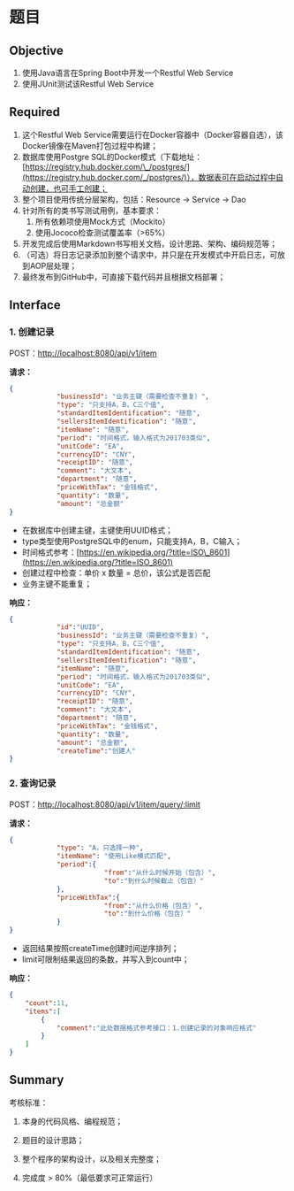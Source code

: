 # 题目

## Objective

1. 使用Java语言在Spring Boot中开发一个Restful Web Service
2. 使用JUnit测试该Restful Web Service

## Required

1. 这个Restful Web Service需要运行在Docker容器中（Docker容器自选），该Docker镜像在Maven打包过程中构建；
2. 数据库使用Postgre SQL的Docker模式（下载地址：[https://registry.hub.docker.com/\_/postgres/](https://registry.hub.docker.com/_/postgres/)），数据表可在启动过程中自动创建，也可手工创建；
3. 整个项目使用传统分层架构，包括：Resource -&gt; Service -&gt; Dao
4. 针对所有的类书写测试用例，基本要求：
   1. 所有依赖项使用Mock方式（Mockito）
   2. 使用Jococo检查测试覆盖率（&gt;65%）
5. 开发完成后使用Markdown书写相关文档，设计思路、架构、编码规范等；
6. （可选）将日志记录添加到整个请求中，并只是在开发模式中开启日志，可放到AOP层处理；
7. 最终发布到GitHub中，可直接下载代码并且根据文档部署；

## Interface

### 1. 创建记录

POST：[http://localhost:8080/api/v1/item](http://localhost:8080/api/v1/item)

**请求：**

```json
{
            "businessId": "业务主键（需要检查不重复）",
            "type": "只支持A，B，C三个值",
            "standardItemIdentification": "随意",
            "sellersItemIdentification": "随意",
            "itemName": "随意",
            "period": "时间格式，输入格式为201703类似",
            "unitCode": "EA",
            "currencyID": "CNY",
            "receiptID": "随意",
            "comment": "大文本",
            "department": "随意",
            "priceWithTax": "金钱格式",
            "quantity": "数量",
            "amount": "总金额"
}
```

* 在数据库中创建主键，主键使用UUID格式；
* type类型使用PostgreSQL中的enum，只能支持A，B，C输入；
* 时间格式参考：[https://en.wikipedia.org/?title=ISO\_8601](https://en.wikipedia.org/?title=ISO_8601)
* 创建过程中检查：单价 x 数量 = 总价，该公式是否匹配
* 业务主键不能重复；

**响应：**

```json
{
            "id":"UUID",
            "businessId": "业务主键（需要检查不重复）",
            "type": "只支持A，B，C三个值",
            "standardItemIdentification": "随意",
            "sellersItemIdentification": "随意",
            "itemName": "随意",
            "period": "时间格式，输入格式为201703类似",
            "unitCode": "EA",
            "currencyID": "CNY",
            "receiptID": "随意",
            "comment": "大文本",
            "department": "随意",
            "priceWithTax": "金钱格式",
            "quantity": "数量",
            "amount": "总金额",
            "createTime":"创建人"
}
```

### 2. 查询记录

POST：[http://localhost:8080/api/v1/item/query/:limit](http://localhost:8080/api/v1/item/query/:limit)

**请求：**

```json
{
            "type": "A，只选择一种",
            "itemName": "使用Like模式匹配",
            "period":{
                        "from":"从什么时候开始（包含）",
                        "to":"到什么时候截止（包含）"
            },
            "priceWithTax":{
                        "from":"从什么价格（包含）",
                        "to":"到什么价格（包含）"
            }
}
```

* 返回结果按照createTime创建时间逆序排列；
* limit可限制结果返回的条数，并写入到count中；

**响应：**

```json
{
    "count":11,
    "items":[
        {
            "comment":"此处数据格式参考接口：1.创建记录的对象响应格式"
        }
    ]
}
```

## Summary

考核标准：

1. 本身的代码风格、编程规范；

2. 题目的设计思路；

3. 整个程序的架构设计，以及相关完整度；

4. 完成度 &gt; 80%（最低要求可正常运行）



